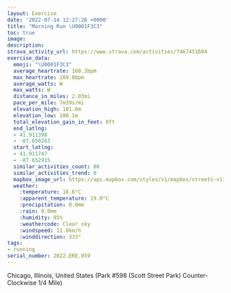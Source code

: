 ```yaml
---
layout: Exercise
date: '2022-07-14 12:27:26 +0000'
title: "Morning Run \U0001F3C3"
toc: true
image:
description:
strava_activity_url: https://www.strava.com/activities/7467451604
exercise_data:
  emoji: "\U0001F3C3"
  average_heartrate: 160.3bpm
  max_heartrate: 169.0bpm
  average_watts: W
  max_watts: W
  distance_in_miles: 2.03mi
  pace_per_mile: 7m39s/mi
  elevation_high: 181.6m
  elevation_low: 180.1m
  total_elevation_gain_in_feet: 0ft
  end_latlng:
  - 41.911398
  - -87.650263
  start_latlng:
  - 41.911747
  - -87.652915
  similar_activities_count: 86
  similar_activities_trend: 0
  mapbox_image_url: https://api.mapbox.com/styles/v1/mapbox/streets-v11/static/path-5+787af2-1.0(k%7Bx~Fvu~uOAuAMiEHgBHq%40hAmAFWZu%40BM%3Fq%40Fm%40%3Fk%40Fi%40Lg%40Bu%40ZgA%40iACMCcKCk%40%3FuIHU%3FQ~%40QRUn%40GJBBHMp%40%40TA%5CKRB%5CCn%40Ff%40GV%3FPJTLFTXRHd%40Al%40%5DJBRGNg%40Co%40%40aCUe%40OO_%40EK%40SAo%40FMDONOx%40IN%40NGfANTDLBd%40JNn%40%5Cv%40ELDZONONU%40IBWGq%40%40qAASUo%40KK%5DK_%40%40SF_%40%40MDMLS%60%40I~%40Aj%40HPBRCb%40T%5Ct%40%5E%60%40HLCR%3F%60%40UR_%40%40e%40CeCCYEQU%5B%5BMQBcABQHIHM%60%40Gb%40CdAH%7C%40%3F%60%40HJRJdALb%40%40PKFGNIHMDSGaC%3Fk%40COGU%5BWOAM%40S%3Fq%40G_%40F%5B%3F%5B_%40KCQFKAM%40MDS%40MDCPFfB%3FnB%40h%40DRHDUJi%40v%40b%40n%40Hl%40%40l%40CXFtA%3FbABv%40CVFj%40Id%40Cj%40%3FPFBBXA%7C%40%40%5CCn%40%3FV%40LHXHFDVIHcBbCWN),pin-s-s+e5b22e(-87.65292,41.91174),pin-s-f+89ae00(-87.65027000000002,41.91138999999999)/auto/800x800?access_token=pk.eyJ1Ijoiam9zaGJlY2ttYW4iLCJhIjoiY205eWR2aDd1MWZ6djJrbXc4a3M0bWZleiJ9.XiG9OWkNcZk2QzjJbxLB4A
  weather:
    :temperature: 18.6°C
    :apparent_temperature: 19.0°C
    :precipitation: 0.0mm
    :rain: 0.0mm
    :humidity: 85%
    :weathercode: Clear sky
    :windspeed: 11.8km/h
    :winddirection: 333°
tags:
- running
serial_number: 2022.ERE.059
---
```

Chicago, Illinois, United States (Park #598 (Scott Street Park) Counter-Clockwise 1/4 Mile)
